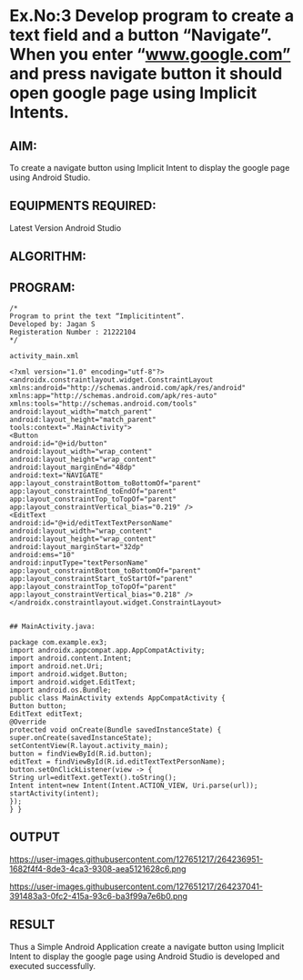 # Ex.No:3 Develop program to create a text field and a button “Navigate”. When you enter “www.google.com” and press navigate button it should open google page using Implicit Intents.


## AIM:

To create a navigate button using Implicit Intent to display the google page using Android Studio.

## EQUIPMENTS REQUIRED:

Latest Version Android Studio

## ALGORITHM:



## PROGRAM:
```
/*
Program to print the text “Implicitintent”.
Developed by: Jagan S
Registeration Number : 21222104
*/

activity_main.xml

<?xml version="1.0" encoding="utf-8"?>
<androidx.constraintlayout.widget.ConstraintLayout
xmlns:android="http://schemas.android.com/apk/res/android"
xmlns:app="http://schemas.android.com/apk/res-auto"
xmlns:tools="http://schemas.android.com/tools"
android:layout_width="match_parent"
android:layout_height="match_parent"
tools:context=".MainActivity">
<Button
android:id="@+id/button"
android:layout_width="wrap_content"
android:layout_height="wrap_content"
android:layout_marginEnd="48dp"
android:text="NAVIGATE"
app:layout_constraintBottom_toBottomOf="parent"
app:layout_constraintEnd_toEndOf="parent"
app:layout_constraintTop_toTopOf="parent"
app:layout_constraintVertical_bias="0.219" />
<EditText
android:id="@+id/editTextTextPersonName"
android:layout_width="wrap_content"
android:layout_height="wrap_content"
android:layout_marginStart="32dp"
android:ems="10"
android:inputType="textPersonName"
app:layout_constraintBottom_toBottomOf="parent"
app:layout_constraintStart_toStartOf="parent"
app:layout_constraintTop_toTopOf="parent"
app:layout_constraintVertical_bias="0.218" />
</androidx.constraintlayout.widget.ConstraintLayout>


## MainActivity.java:

package com.example.ex3;
import androidx.appcompat.app.AppCompatActivity;
import android.content.Intent;
import android.net.Uri;
import android.widget.Button;
import android.widget.EditText;
import android.os.Bundle;
public class MainActivity extends AppCompatActivity {
Button button;
EditText editText;
@Override
protected void onCreate(Bundle savedInstanceState) {
super.onCreate(savedInstanceState);
setContentView(R.layout.activity_main);
button = findViewById(R.id.button);
editText = findViewById(R.id.editTextTextPersonName);
button.setOnClickListener(view -> {
String url=editText.getText().toString();
Intent intent=new Intent(Intent.ACTION_VIEW, Uri.parse(url));
startActivity(intent);
});
} }

```

## OUTPUT

https://user-images.githubusercontent.com/127651217/264236951-1682f4f4-8de3-4ca3-9308-aea5121628c6.png

https://user-images.githubusercontent.com/127651217/264237041-391483a3-0fc2-415a-93c6-ba3f99a7e6b0.png






## RESULT
Thus a Simple Android Application create a navigate button using Implicit Intent to display the google page using Android Studio is developed and executed successfully.
